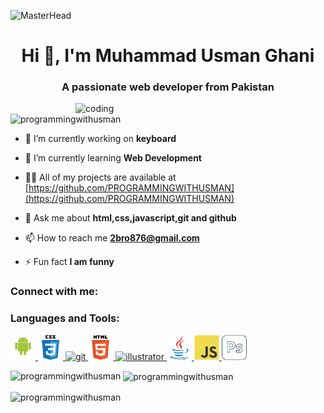![MasterHead](https://github.com/PROGRAMMINGWITHUSMAN/PROGRAMMINGWITHUSMAN/blob/main/hi!%20iam%20muhammad%20usman%20ghani.png)
<h1 align="center">Hi 👋, I'm Muhammad Usman Ghani</h1>
<h3 align="center">A passionate web developer from Pakistan</h3>
<img align="right" alt="coding" width="400" src="https://codecup.cloud/agency/img/script-team.gif">

<p align="left"> <img src="https://komarev.com/ghpvc/?username=programmingwithusman&label=Profile%20views&color=0e75b6&style=flat" alt="programmingwithusman" /> </p>

- 🔭 I’m currently working on **keyboard**

- 🌱 I’m currently learning **Web Development**

- 👨‍💻 All of my projects are available at [https://github.com/PROGRAMMINGWITHUSMAN](https://github.com/PROGRAMMINGWITHUSMAN)

- 💬 Ask me about **html,css,javascript,git and github**

- 📫 How to reach me **2bro876@gmail.com**

- ⚡ Fun fact **I am funny**

<h3 align="left">Connect with me:</h3>
<p align="left">
</p>

<h3 align="left">Languages and Tools:</h3>
<p align="left"> <a href="https://developer.android.com" target="_blank" rel="noreferrer"> <img src="https://raw.githubusercontent.com/devicons/devicon/master/icons/android/android-original-wordmark.svg" alt="android" width="40" height="40"/> </a> <a href="https://www.w3schools.com/css/" target="_blank" rel="noreferrer"> <img src="https://raw.githubusercontent.com/devicons/devicon/master/icons/css3/css3-original-wordmark.svg" alt="css3" width="40" height="40"/> </a> <a href="https://git-scm.com/" target="_blank" rel="noreferrer"> <img src="https://www.vectorlogo.zone/logos/git-scm/git-scm-icon.svg" alt="git" width="40" height="40"/> </a> <a href="https://www.w3.org/html/" target="_blank" rel="noreferrer"> <img src="https://raw.githubusercontent.com/devicons/devicon/master/icons/html5/html5-original-wordmark.svg" alt="html5" width="40" height="40"/> </a> <a href="https://www.adobe.com/in/products/illustrator.html" target="_blank" rel="noreferrer"> <img src="https://www.vectorlogo.zone/logos/adobe_illustrator/adobe_illustrator-icon.svg" alt="illustrator" width="40" height="40"/> </a> <a href="https://www.java.com" target="_blank" rel="noreferrer"> <img src="https://raw.githubusercontent.com/devicons/devicon/master/icons/java/java-original.svg" alt="java" width="40" height="40"/> </a> <a href="https://developer.mozilla.org/en-US/docs/Web/JavaScript" target="_blank" rel="noreferrer"> <img src="https://raw.githubusercontent.com/devicons/devicon/master/icons/javascript/javascript-original.svg" alt="javascript" width="40" height="40"/> </a> <a href="https://www.photoshop.com/en" target="_blank" rel="noreferrer"> <img src="https://raw.githubusercontent.com/devicons/devicon/master/icons/photoshop/photoshop-line.svg" alt="photoshop" width="40" height="40"/> </a> </p>

<p><img align="left" src="https://github-readme-stats.vercel.app/api/top-langs?username=programmingwithusman&show_icons=true&locale=en&layout=compact" alt="programmingwithusman" /></p>

<p>&nbsp;<img align="center" src="https://github-readme-stats.vercel.app/api?username=programmingwithusman&show_icons=true&locale=en" alt="programmingwithusman" /></p>

<p><img align="center" src="https://github-readme-streak-stats.herokuapp.com/?user=programmingwithusman&" alt="programmingwithusman" /></p>
